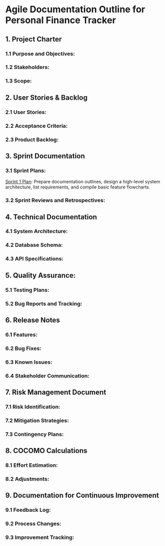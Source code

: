 # Agile Documentation Outline for Personal Finance Tracker

## 1. Project Charter
### 1.1 Purpose and Objectives:
### 1.2 Stakeholders: 
### 1.3 Scope:

## 2. User Stories & Backlog
### 2.1 User Stories:
### 2.2 Acceptance Criteria:
### 2.3 Product Backlog:

## 3. Sprint Documentation
### 3.1 Sprint Plans:
[Sprint 1 Plan](./Sprint%20Planning/Sprint1.md): Prepare documentation outlines, design a high-level system architecture, list requirements, and compile basic feature flowcharts.
### 3.2 Sprint Reviews and Retrospectives:

## 4. Technical Documentation
### 4.1 System Architecture:
### 4.2 Database Schema:
### 4.3 API Specifications:

## 5. Quality Assurance:
### 5.1 Testing Plans:
### 5.2 Bug Reports and Tracking:

## 6. Release Notes
### 6.1 Features:
### 6.2 Bug Fixes:
### 6.3 Known Issues:
### 6.4 Stakeholder Communication:

## 7. Risk Management Document
### 7.1 Risk Identification:
### 7.2 Mitigation Strategies:
### 7.3 Contingency Plans:

## 8. COCOMO Calculations
### 8.1 Effort Estimation:
### 8.2 Adjustments:

## 9. Documentation for Continuous Improvement
### 9.1 Feedback Log:
### 9.2 Process Changes:
### 9.3 Improvement Tracking:
